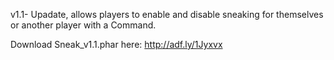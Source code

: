 v1.1- Upadate, allows players to enable and disable sneaking for themselves or another player with a Command.

Download Sneak_v1.1.phar here: http://adf.ly/1Jyxvx
